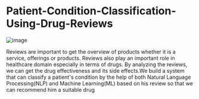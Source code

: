 # Patient-Condition-Classification-Using-Drug-Reviews

![image](https://github.com/Day-Raval/Patient-Condition-Classification-Using-Drug-Reviews/assets/132192767/980cf4d2-a219-462e-bcfb-c498aa7e3252)


 Reviews are important to get the overview of products whether it is a service, offerings or products. Reviews also play an important role in healthcare domain especially in terms of drugs. By analyzing the reviews, we can get the drug effectiveness and its side effects.We build a system that can classify a patient's condition by the help of both Natural Language Processing(NLP) and Machine Learning(ML) based on his review so that we can recommend him a suitable drug 
